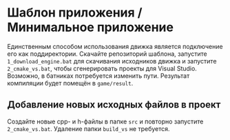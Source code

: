 # Шаблон приложения / Минимальное приложение

Единственным способом использования движка является подключение его как поддиректории.
Скачайте репозиторий шаблона, запустите `1_download_engine.bat` для скачивания исходников движка и запустите `2_cmake_vs.bat`,
чтобы сгенерировать проекты для Visual Studio. Возможно, в батниках потребуется изменить пути.
Результат компиляции будет помещён в `game/result`.

## Добавление новых исходных файлов в проект

Создайте новые cpp- и h-файлы в папке `src` и повторно запустите `2_cmake_vs.bat`. Удаление папки `build_vs` не требуется.
